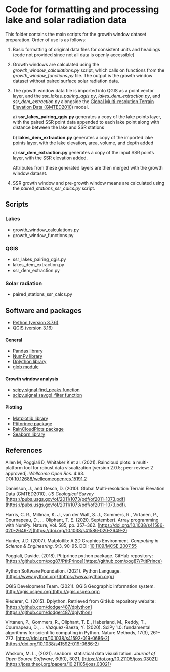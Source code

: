 # Code for formatting and processing lake and solar radiation data

This folder contains the main scripts for the growth window dataset preparation. Order of use is as follows:

1. Basic formatting of original data files for consistent units and headings (code not provided since not all data is openly accessible)

2. Growth windows are calculated using the *growth\_window\_calculations.py* script, which calls on functions from the *growth\_window\_functions.py* file. The output is the growth window dataset without paired surface solar radiation data.

3. The growth window data file is imported into QGIS as a point vector layer, and the *ssr\_lakes\_pairing\_qgis.py*, *lakes\_dem\_extraction.py*, and *ssr\_dem\_extraction.py* alongside the [Global Multi-resolution Terrain Elevation Data (GMTED2010)](https://www.usgs.gov/core-science-systems/eros/coastal-changes-and-impacts/gmted2010?qt-science_support_page_related_con=0#qt-science_support_page_related_con) model.

	a) **ssr\_lakes\_pairing\_qgis.py** generates a copy of the lake points layer, with the paired SSR point data appended to each lake point along with distance between the lake and SSR stations

	b) **lakes\_dem\_extraction.py** generates a copy of the imported lake points layer, with the lake elevation, area, volume, and depth added

	c) **ssr\_dem\_extraction.py** generates a copy of the input SSR points layer, with the SSR elevation added.

	Attributes from these generated layers are then merged with the growth window dataset.


4. SSR growth window and pre-growth window means are calculated using the *paired\_stations\_ssr\_calcs.py* script.

## Scripts

### Lakes
* growth\_window\_calculations.py
* growth\_window\_functions.py

### QGIS
* ssr\_lakes\_pairing\_qgis.py
* lakes\_dem\_extraction.py
* ssr\_dem\_extraction.py

### Solar radiation
* paired\_stations\_ssr\_calcs.py


## Software and packages
* [Python (version 3.7.6)](https://www.python.org/downloads/release/python-376/)
* [QGIS (version 3.16)](https://qgis.org/en/site/forusers/download.html)

#### General
* [Pandas library](https://pandas.pydata.org/)
* [NumPy library](https://numpy.org/)
* [Dplython library](https://pythonhosted.org/dplython/)
* [glob module](https://docs.python.org/3.7/library/glob.html)

#### Growth window analysis
* [scipy.signal find_peaks function](https://docs.scipy.org/doc/scipy/reference/generated/scipy.signal.find_peaks.html)
* [scipy.signal savgol_filter function](https://docs.scipy.org/doc/scipy/reference/generated/scipy.signal.savgol_filter.html)

#### Plotting
* [Matplotlib library](https://matplotlib.org/)
* [Ptitprince package](https://pypi.org/project/ptitprince/)
* [RainCloudPlots package](https://github.com/RainCloudPlots/RainCloudPlots)
* [Seaborn library](https://seaborn.pydata.org/)


## References

Allen M, Poggiali D, Whitaker K et al. (2021). Raincloud plots: a multi-platform tool for robust data visualization [version 2.0.5; peer review: 2 approved]. *Wellcome Open Res*. 4:63. DOI:[10.12688/wellcomeopenres.15191.2](https://wellcomeopenresearch.org/articles/4-63/v1)

Danielson, J., and Gesch, D. (2010). Global Multi-resolution Terrain Elevation Data (GMTED2010). *US Geological Survey* [https://pubs.usgs.gov/of/2011/1073/pdf/of2011-1073.pdf](https://pubs.usgs.gov/of/2011/1073/pdf/of2011-1073.pdf).

Harris, C. R., Millman, K. J., van der Walt, S. J., Gommers, R., Virtanen, P., Cournapeau, D., … Oliphant, T. E. (2020, September). Array programming with NumPy. Nature, Vol. 585, pp. 357–362. [https://doi.org/10.1038/s41586-020-2649-2](https://doi.org/10.1038/s41586-020-2649-2)

Hunter, J.D. (2007). Matplotlib: A 2D Graphics Environment. *Computing in Science & Engineering*. 9:3, 90-95. DOI: [10.1109/MCSE.2007.55](https://ieeexplore.ieee.org/document/4160265)

Poggiali, Davide. (2018). Ptitprince python package. GitHub repository:[https://github.com/pog87/PtitPrince](https://github.com/pog87/PtitPrince)

Python Software Foundation. (2021). Python Language. [https://www.python.org/](https://www.python.org/)

QGIS Development Team. (2021). QGIS Geographic information system. [http://qgis.osgeo.org](http://qgis.osgeo.org)

Riederer, C. (2015). Dplython. Retrieved from GitHub repository website: [https://github.com/dodger487/dplython](https://github.com/dodger487/dplython)

Virtanen, P., Gommers, R., Oliphant, T. E., Haberland, M., Reddy, T., Cournapeau, D., … Vázquez-Baeza, Y. (2020). SciPy 1.0: fundamental algorithms for scientific computing in Python. Nature Methods, 17(3), 261–272. [https://doi.org/10.1038/s41592-019-0686-2](https://doi.org/10.1038/s41592-019-0686-2)

Waskom, M. L., (2021). seaborn: statistical data visualization. *Journal of Open Source Software*, 6(60), 3021, [https://doi.org/10.21105/joss.03021](https://joss.theoj.org/papers/10.21105/joss.03021)





